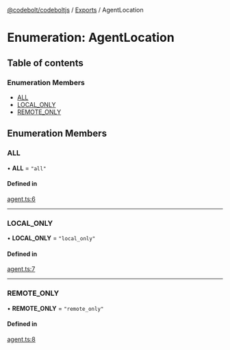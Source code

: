 [@codebolt/codeboltjs](../README.md) / [Exports](../modules.md) / AgentLocation

# Enumeration: AgentLocation

## Table of contents

### Enumeration Members

- [ALL](AgentLocation.md#all)
- [LOCAL\_ONLY](AgentLocation.md#local_only)
- [REMOTE\_ONLY](AgentLocation.md#remote_only)

## Enumeration Members

### ALL

• **ALL** = ``"all"``

#### Defined in

[agent.ts:6](https://github.com/codeboltai/codeboltjs/blob/1ae9852f107cfee4a652d6d80c0a92c9344ec151/src/modules/agent.ts#L6)

___

### LOCAL\_ONLY

• **LOCAL\_ONLY** = ``"local_only"``

#### Defined in

[agent.ts:7](https://github.com/codeboltai/codeboltjs/blob/1ae9852f107cfee4a652d6d80c0a92c9344ec151/src/modules/agent.ts#L7)

___

### REMOTE\_ONLY

• **REMOTE\_ONLY** = ``"remote_only"``

#### Defined in

[agent.ts:8](https://github.com/codeboltai/codeboltjs/blob/1ae9852f107cfee4a652d6d80c0a92c9344ec151/src/modules/agent.ts#L8)
